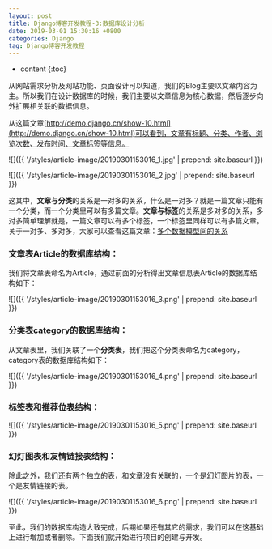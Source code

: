 ```yaml
---
layout: post
title: Django博客开发教程-3:数据库设计分析
date: 2019-03-01 15:30:16 +0800
categories: Django
tag: Django博客开发教程
---
```


* content
{:toc}


从网站需求分析及网站功能、页面设计可以知道，我们的Blog主要以文章内容为主。所以我们在设计数据库的时候，我们主要以文章信息为核心数据，然后逐步向外扩展相关联的数据信息。

从这篇文章[http://demo.django.cn/show-10.html](http://demo.django.cn/show-10.html)可以看到，文章有标题、分类、作者、浏览次数、发布时间、文章标签等信息。

![]({{ '/styles/article-image/20190301153016_1.jpg' | prepend: site.baseurl }})


![]({{ '/styles/article-image/20190301153016_2.jpg' | prepend: site.baseurl }})

这其中，**文章与分类**的关系是一对多的关系，什么是一对多？就是一篇文章只能有一个分类，而一个分类里可以有多篇文章。**文章与标签**的关系是多对多的关系，多对多简单理解就是，一篇文章可以有多个标签，一个标签里同样可以有多篇文章。关于一对多、多对多，大家可以查看这篇文章：[多个数据模型间的关系](https://www.django.cn/course/show-13.html)

### 文章表Article的数据库结构： ###
我们将文章表命名为Article，通过前面的分析得出文章信息表Article的数据库结构如下：

![]({{ '/styles/article-image/20190301153016_3.png' | prepend: site.baseurl }})

### 分类表category的数据库结构： ###
从文章表里，我们关联了一个**分类表**，我们把这个分类表命名为category，category表的数据库结构如下：

![]({{ '/styles/article-image/20190301153016_4.png' | prepend: site.baseurl }})

### 标签表和推荐位表结构： ###

![]({{ '/styles/article-image/20190301153016_5.png' | prepend: site.baseurl }})

### 幻灯图表和友情链接表结构： ###

除此之外，我们还有两个独立的表，和文章没有关联的，一个是幻灯图片的表，一个是友情链接的表。

![]({{ '/styles/article-image/20190301153016_6.png' | prepend: site.baseurl }})

至此，我们的数据库构造大致完成，后期如果还有其它的需求，我们可以在这基础上进行增加或者删除。下面我们就开始进行项目的创建与开发。

